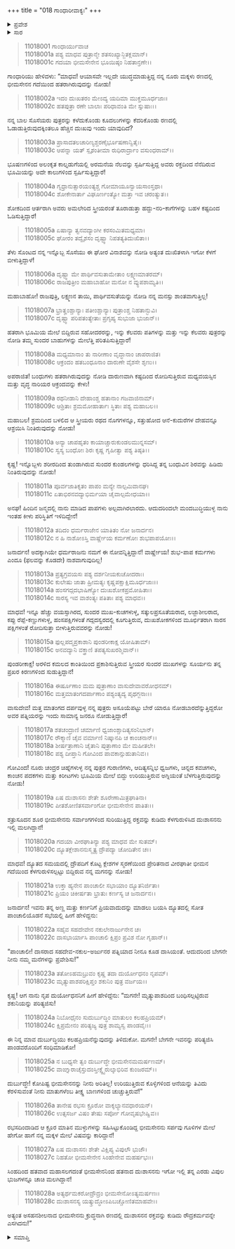 +++
title = "018 ಗಾಂಧಾರೀವಾಕ್ಯಃ"
+++

<details><summary>ಪ್ರವೇಶ</summary>


।।   ಓಂ ಓಂ ನಮೋ ನಾರಾಯಣಾಯ।।   ಶ್ರೀ ವೇದವ್ಯಾಸಾಯ ನಮಃ ।।

ಶ್ರೀ ಕೃಷ್ಣದ್ವೈಪಾಯನ ವೇದವ್ಯಾಸ ವಿರಚಿತ  

**ಶ್ರೀ ಮಹಾಭಾರತ**

**ಸ್ತ್ರೀ ಪರ್ವ**

**ಸ್ತ್ರೀ ಪರ್ವ**

**ಅಧ್ಯಾಯ 18**

</details>

<details><summary>ಸಾರ</summary>

ರೋದಿಸುತ್ತಿರುವ ತನ್ನ ಸೊಸೆಯಂದಿರನ್ನು ಕೃಷ್ಣನಿಗೆ ತೋರಿಸುತ್ತಾ ಗಾಂಧಾರಿಯು ವಿಲಪಿಸಿದುದು (1-18). ಗಾಂಧಾರಿಯು ಹತನಾಗಿ ಬಿದ್ದಿದ್ದ ದುಃಶಾಸನನನ್ನು ಕೃಷ್ಣನಿಗೆ ತೋರಿಸಿ ವಿಲಪಿಸಿದುದು (19-28).


</details>



> 11018001 ಗಾಂಧಾರ್ಯುವಾಚ  
11018001a ಪಶ್ಯ ಮಾಧವ ಪುತ್ರಾನ್ಮೇ ಶತಸಂಖ್ಯಾನ್ಜಿತಕ್ಲಮಾನ್।  
11018001c ಗದಯಾ ಭೀಮಸೇನೇನ ಭೂಯಿಷ್ಠಂ ನಿಹತಾನ್ರಣೇ।।

ಗಾಂಧಾರಿಯು ಹೇಳಿದಳು: “ಮಾಧವ! ಆಯಾಸವೇ ಇಲ್ಲದೇ ಯುದ್ಧಮಾಡುತ್ತಿದ್ದ ನನ್ನ ನೂರು ಮಕ್ಕಳು ರಣದಲ್ಲಿ ಭೀಮಸೇನನ ಗದೆಯಿಂದ ಹತರಾಗಿರುವುದನ್ನು ನೋಡು!

> 11018002a ಇದಂ ದುಃಖತರಂ ಮೇಽದ್ಯ ಯದಿಮಾ ಮುಕ್ತಮೂರ್ಧಜಾಃ।  
11018002c ಹತಪುತ್ರಾ ರಣೇ ಬಾಲಾಃ ಪರಿಧಾವಂತಿ ಮೇ ಸ್ನುಷಾಃ।।

ನನ್ನ ಬಾಲ ಸೊಸೆಯರು ಪುತ್ರರನ್ನು ಕಳೆದುಕೊಂಡು ಕೂದಲುಗಳನ್ನು ಕೆದರಿಕೊಂಡು ರಣದಲ್ಲಿ ಓಡಾಡುತ್ತಿರುವುದಕ್ಕಿಂತಲೂ ಹೆಚ್ಚಿನ ದುಃಖವು ಇಂದು ಯಾವುದಿದೆ?

> 11018003a ಪ್ರಾಸಾದತಲಚಾರಿಣ್ಯಶ್ಚರಣೈರ್ಭೂಷಣಾನ್ವಿತೈಃ।  
11018003c ಆಪನ್ನಾ ಯತ್ ಸ್ಪೃಶಂತೀಮಾ ರುಧಿರಾರ್ದ್ರಾಂ ವಸುಂಧರಾಮ್।।

ಭೂಷಣಗಳಿಂದ ಅಲಂಕೃತ ಕಾಲ್ನಡುಗೆಯಲ್ಲಿ ಅರಮನೆಯ ನೆಲವನ್ನು ಸ್ಪರ್ಷಿಸುತ್ತಿದ್ದ ಅವರು ರಕ್ತದಿಂದ ನೆನೆದಿರುವ ಭೂಮಿಯನ್ನು ಅದೇ ಕಾಲುಗಳಿಂದ ಸ್ಪರ್ಷಿಸುತ್ತಿದ್ದಾರೆ!

> 11018004a ಗೃಧ್ರಾನುತ್ಸಾರಯಂತ್ಯಶ್ಚ ಗೋಮಾಯೂನ್ವಾಯಸಾಂಸ್ತಥಾ।  
11018004c ಶೋಕೇನಾರ್ತಾ ವಿಘೂರ್ಣಂತ್ಯೋ ಮತ್ತಾ ಇವ ಚರಂತ್ಯುತ।।

ಶೋಕದಿಂದ ಆರ್ತರಾಗಿ ಅವರು ಅಮಲೇರಿದ ಸ್ತ್ರೀಯರಂತೆ ತೂರಾಡುತ್ತಾ ಹದ್ದು-ನರಿ-ಕಾಗೆಗಳನ್ನು ಬಹಳ ಕಷ್ಟದಿಂದ ಓಡಿಸುತ್ತಿದ್ದಾರೆ!

> 11018005a ಏಷಾನ್ಯಾ ತ್ವನವದ್ಯಾಂಗೀ ಕರಸಂಮಿತಮಧ್ಯಮಾ।  
11018005c ಘೋರಂ ತದ್ವೈಶಸಂ ದೃಷ್ಟ್ವಾ ನಿಪತತ್ಯತಿದುಃಖಿತಾ।।

ತೆಳು ಸೊಂಟದ ನನ್ನ ಇನ್ನೊಬ್ಬ ಸೊಸೆಯು ಈ ಘೋರ ವಿನಾಶವನ್ನು ನೋಡಿ ಅತ್ಯಂತ ದುಃಖಿತಳಾಗಿ ಇಗೋ ಕೆಳಗೆ ಬೀಳುತ್ತಿದ್ದಾಳೆ!

> 11018006a ದೃಷ್ಟ್ವಾ ಮೇ ಪಾರ್ಥಿವಸುತಾಮೇತಾಂ ಲಕ್ಷ್ಮಣಮಾತರಮ್।  
11018006c ರಾಜಪುತ್ರೀಂ ಮಹಾಬಾಹೋ ಮನೋ ನ ವ್ಯುಪಶಾಮ್ಯತಿ।।

ಮಹಾಬಾಹೋ! ರಾಜಪುತ್ರಿ, ಲಕ್ಷ್ಮಣನ ತಾಯಿ, ಪಾರ್ಥಿವಸುತೆಯನ್ನು ನೋಡಿ ನನ್ನ ಮನಸ್ಸು ಶಾಂತವಾಗುತ್ತಿಲ್ಲ!

> 11018007a ಭ್ರಾತೄಂಶ್ಚಾನ್ಯಾಃ ಪತೀಂಶ್ಚಾನ್ಯಾಃ ಪುತ್ರಾಂಶ್ಚ ನಿಹತಾನ್ಭುವಿ।  
11018007c ದೃಷ್ಟ್ವಾ ಪರಿಪತಂತ್ಯೇತಾಃ ಪ್ರಗೃಹ್ಯ ಸುಭುಜಾ ಭುಜಾನ್।।

ಹತರಾಗಿ ಭೂಮಿಯ ಮೇಲೆ ಬಿದ್ದಿರುವ ಸಹೋದರರನ್ನು, ಇನ್ನು ಕೆಲವರು ಪತಿಗಳನ್ನು ಮತ್ತು ಇನ್ನು ಕೆಲವರು ಪುತ್ರರನ್ನು ನೋಡಿ ತಮ್ಮ ಸುಂದರ ಬಾಹುಗಳನ್ನು ಮೇಲೆತ್ತಿ ಪರಿತಪಿಸುತ್ತಿದ್ದಾರೆ!

> 11018008a ಮಧ್ಯಮಾನಾಂ ತು ನಾರೀಣಾಂ ವೃದ್ಧಾನಾಂ ಚಾಪರಾಜಿತ।  
11018008c ಆಕ್ರಂದಂ ಹತಬಂಧೂನಾಂ ದಾರುಣೇ ವೈಶಸೇ ಶೃಣು।।

ಅಪರಾಜಿತ! ಬಂಧುಗಳು ಹತರಾಗಿರುವುದನ್ನು ನೋಡಿ ದಾರುಣವಾಗಿ ಕಷ್ಟದಿಂದ ರೋದಿಸುತ್ತಿರುವ ಮಧ್ಯವಯಸ್ಸಿನ ಮತ್ತು ವೃದ್ಧ ನಾರಿಯರ ಆಕ್ರಂದವನ್ನು ಕೇಳು!

> 11018009a ರಥನೀಡಾನಿ ದೇಹಾಂಶ್ಚ ಹತಾನಾಂ ಗಜವಾಜಿನಾಮ್।  
11018009c ಆಶ್ರಿತಾಃ ಶ್ರಮಮೋಹಾರ್ತಾಃ ಸ್ಥಿತಾಃ ಪಶ್ಯ ಮಹಾಬಲ।।

ಮಹಾಬಲ! ಶ್ರಮದಿಂದ ಬಳಲಿದ ಆ ಸ್ತ್ರೀಯರು ರಥದ ನೊಗಗಳನ್ನೂ, ಸತ್ತುಹೋದ ಆನೆ-ಕುದುರೆಗಳ ದೇಹವನ್ನೂ ಆಶ್ರಯಿಸಿ ನಿಂತಿರುವುದನ್ನು ನೋಡು!

> 11018010a ಅನ್ಯಾ ಚಾಪಹೃತಂ ಕಾಯಾಚ್ಚಾರುಕುಂಡಲಮುನ್ನಸಮ್।  
11018010c ಸ್ವಸ್ಯ ಬಂಧೋಃ ಶಿರಃ ಕೃಷ್ಣ ಗೃಹೀತ್ವಾ ಪಶ್ಯ ತಿಷ್ಠತಿ।।

ಕೃಷ್ಣ! ಇನ್ನೊಬ್ಬಳು ಶರೀರದಿಂದ ತುಂಡಾಗಿರುವ ಸುಂದರ ಕುಂಡಲಗಳನ್ನು ಧರಿಸಿದ್ದ ತನ್ನ ಬಂಧುವಿನ ಶಿರವನ್ನು ಹಿಡಿದು ನಿಂತಿರುವುದನ್ನು ನೋಡು!

> 11018011a ಪೂರ್ವಜಾತಿಕೃತಂ ಪಾಪಂ ಮನ್ಯೇ ನಾಲ್ಪಮಿವಾನಘ।  
11018011c ಏತಾಭಿರನವದ್ಯಾಭಿರ್ಮಯಾ ಚೈವಾಲ್ಪಮೇಧಯಾ।।

ಅನಘ! ಹಿಂದಿನ ಜನ್ಮದಲ್ಲಿ ನಾನು ಮಾಡಿದ ಪಾಪಗಳು ಅಲ್ಪವಾಗಿರಲಾರದು. ಆದುದರಿಂದಲೇ ಮಂದಬುದ್ಧಿಯುಳ್ಳ ನಾನು ಇಂತಹ ಕೀಳು ಪರಿಸ್ಥಿತಿಗೆ ಇಳಿದಿದ್ದೇನೆ!

> 11018012a ತದಿದಂ ಧರ್ಮರಾಜೇನ ಯಾತಿತಂ ನೋ ಜನಾರ್ದನ।  
11018012c ನ ಹಿ ನಾಶೋಽಸ್ತಿ ವಾರ್ಷ್ಣೇಯ ಕರ್ಮಣೋಃ ಶುಭಪಾಪಯೋಃ।।

ಜನಾರ್ದನ! ಅದಕ್ಕಾಗಿಯೇ ಧರ್ಮರಾಜನು ನಮಗೆ ಈ ನೋವನ್ನಿತ್ತಿದ್ದಾನೆ! ವಾರ್ಷ್ಣೇಯ! ಶುಭ-ಪಾಪ ಕರ್ಮಗಳು ಎಂದೂ (ಫಲವನ್ನು ಕೊಡದೇ) ನಾಶವಾಗುವುದಿಲ್ಲ!

> 11018013a ಪ್ರತ್ಯಗ್ರವಯಸಃ ಪಶ್ಯ ದರ್ಶನೀಯಕುಚೋದರಾಃ।  
11018013c ಕುಲೇಷು ಜಾತಾ ಹ್ರೀಮತ್ಯಃ ಕೃಷ್ಣಪಕ್ಷಾಕ್ಷಿಮೂರ್ಧಜಾಃ।।  
11018014a ಹಂಸಗದ್ಗದಭಾಷಿಣ್ಯೋ ದುಃಖಶೋಕಪ್ರಮೋಹಿತಾಃ।  
11018014c ಸಾರಸ್ಯ ಇವ ವಾಶಂತ್ಯಃ ಪತಿತಾಃ ಪಶ್ಯ ಮಾಧವ।।

ಮಾಧವ! ಇನ್ನೂ ಹೆಚ್ಚು ವಯಸ್ಸಾಗಿರದ, ಸುಂದರ ಮುಖ-ಕುಚಗಳುಳ್ಳ, ಸತ್ಕುಲಪ್ರಸೂತೆಯರಾದ, ಲಜ್ಜಾಶೀಲರಾದ, ಕಪ್ಪು ರೆಪ್ಪೆ-ಕಣ್ಣುಗಳುಳ್ಳ, ಹಂಸಪಕ್ಷಿಗಳಂತೆ ಗದ್ಗದಸ್ವರದಲ್ಲಿ ಕೂಗುತ್ತಿರುವ, ದುಃಖಶೋಕಗಳಿಂದ ಮೂರ್ಛಿತರಾಗಿ ಸಾರಸ ಪಕ್ಷಿಗಳಂತೆ ರೋದಿಸುತ್ತಾ ಬೀಳುತ್ತಿರುವವರನ್ನು ನೋಡು!

> 11018015a ಫುಲ್ಲಪದ್ಮಪ್ರಕಾಶಾನಿ ಪುಂಡರೀಕಾಕ್ಷ ಯೋಷಿತಾಮ್।  
11018015c ಅನವದ್ಯಾನಿ ವಕ್ತ್ರಾಣಿ ತಪತ್ಯಸುಖರಶ್ಮಿವಾನ್।।

ಪುಂಡರೀಕಾಕ್ಷ! ಅರಳಿದ ಕಮಲದ ಕಾಂತಿಯಿಂದ ಪ್ರಕಾಶಿಸುತ್ತಿರುವ ಸ್ತ್ರೀಯರ ಸುಂದರ ಮುಖಗಳನ್ನು ಸೂರ್ಯನು ತನ್ನ ಪ್ರಖರ ಕಿರಣಗಳಿಂದ ಸುಡುತ್ತಿದ್ದಾನೆ!

> 11018016a ಈರ್ಷೂಣಾಂ ಮಮ ಪುತ್ರಾಣಾಂ ವಾಸುದೇವಾವರೋಧನಮ್।  
11018016c ಮತ್ತಮಾತಂಗದರ್ಪಾಣಾಂ ಪಶ್ಯಂತ್ಯದ್ಯ ಪೃಥಗ್ಜನಾಃ।।

ವಾಸುದೇವ! ಮತ್ತ ಮಾತಂಗದ ದರ್ಪವುಳ್ಳ ನನ್ನ ಪುತ್ರರು ಅಸೂಯೆಪಟ್ಟು ಬೇರೆ ಯಾರೂ ನೋಡಬಾರದೆನ್ನುತ್ತಿದ್ದರೋ ಅವರ ಪತ್ನಿಯರನ್ನು ಇಂದು ಸಾಮಾನ್ಯ ಜನರೂ ನೋಡುತ್ತಿದ್ದಾರೆ!

> 11018017a ಶತಚಂದ್ರಾಣಿ ಚರ್ಮಾಣಿ ಧ್ವಜಾಂಶ್ಚಾದಿತ್ಯಸಂನಿಭಾನ್।  
11018017c ರೌಕ್ಮಾಣಿ ಚೈವ ವರ್ಮಾಣಿ ನಿಷ್ಕಾನಪಿ ಚ ಕಾಂಚನಾನ್।।  
11018018a ಶೀರ್ಷತ್ರಾಣಾನಿ ಚೈತಾನಿ ಪುತ್ರಾಣಾಂ ಮೇ ಮಹೀತಲೇ।  
11018018c ಪಶ್ಯ ದೀಪ್ತಾನಿ ಗೋವಿಂದ ಪಾವಕಾನ್ಸುಹುತಾನಿವ।।

ಗೋವಿಂದ! ನೂರು ಚಂದ್ರರ ಚಿಹ್ನೆಗಳುಳ್ಳ ನನ್ನ ಪುತ್ರರ ಗುರಾಣಿಗಳು, ಆದಿತ್ಯಸನ್ನಿಭ ಧ್ವಜಗಳು, ಚಿನ್ನದ ಕವಚಗಳು, ಕಾಂಚನ ಪದಕಗಳು ಮತ್ತು ಕಿರೀಟಗಳು ಭೂಮಿಯ ಮೇಲೆ ಬಿದ್ದು ಉರಿಯುತ್ತಿರುವ ಅಗ್ನಿಯಂತೆ ಬೆಳಗುತ್ತಿರುವುದನ್ನು ನೋಡು!

> 11018019a ಏಷ ದುಃಶಾಸನಃ ಶೇತೇ ಶೂರೇಣಾಮಿತ್ರಘಾತಿನಾ।  
11018019c ಪೀತಶೋಣಿತಸರ್ವಾಂಗೋ ಭೀಮಸೇನೇನ ಪಾತಿತಃ।।

ಶತ್ರುಸೂದನ ಶೂರ ಭೀಮಸೇನನು ಸರ್ವಾಂಗಗಳಿಂದ ಸುರಿಯುತ್ತಿದ್ದ ರಕ್ತವನ್ನು ಕುಡಿದು ಕೆಳಗುರುಳಿಸಿದ ದುಃಶಾಸನನು ಇಲ್ಲಿ ಮಲಗಿದ್ದಾನೆ!

> 11018020a ಗದಯಾ ವೀರಘಾತಿನ್ಯಾ ಪಶ್ಯ ಮಾಧವ ಮೇ ಸುತಮ್।  
11018020c ದ್ಯೂತಕ್ಲೇಶಾನನುಸ್ಮೃತ್ಯ ದ್ರೌಪದ್ಯಾ ಚೋದಿತೇನ ಚ।।

ಮಾಧವ! ದ್ಯೂತದ ಸಮಯದಲ್ಲಿ ದ್ರೌಪದಿಗೆ ಕೊಟ್ಟ ಕ್ಲೇಶಗಳ ಸ್ಮರಣೆಯಿಂದ ಪ್ರೇರಿತನಾದ ವೀರಘಾತೀ ಭೀಮನ ಗದೆಯಿಂದ ಕೆಳಗುರುಳಿಸಲ್ಪಟ್ಟು ಬಿದ್ದಿರುವ ನನ್ನ ಮಗನನ್ನು ನೋಡು!

> 11018021a ಉಕ್ತಾ ಹ್ಯನೇನ ಪಾಂಚಾಲೀ ಸಭಾಯಾಂ ದ್ಯೂತನಿರ್ಜಿತಾ।  
11018021c ಪ್ರಿಯಂ ಚಿಕೀರ್ಷತಾ ಭ್ರಾತುಃ ಕರ್ಣಸ್ಯ ಚ ಜನಾರ್ದನ।।

ಜನಾರ್ದನ! ಇವನು ತನ್ನ ಅಣ್ಣ ಮತ್ತು ಕರ್ಣನಿಗೆ ಪ್ರಿಯವಾದುದನ್ನು ಮಾಡಲು ಬಯಸಿ ದ್ಯೂತದಲ್ಲಿ ಸೋತ ಪಾಂಚಾಲಿಯೊಡನೆ ಸಭೆಯಲ್ಲಿ ಹೀಗೆ ಹೇಳಿದ್ದನು:

> 11018022a ಸಹೈವ ಸಹದೇವೇನ ನಕುಲೇನಾರ್ಜುನೇನ ಚ।  
11018022c ದಾಸಭಾರ್ಯಾಸಿ ಪಾಂಚಾಲಿ ಕ್ಷಿಪ್ರಂ ಪ್ರವಿಶ ನೋ ಗೃಹಾನ್।।

“ಪಾಂಚಾಲೀ! ದಾಸರಾದ ಸಹದೇವ-ನಕುಲ-ಅರ್ಜುನರ ಪತ್ನಿಯಾದ ನೀನೂ ಕೂಡ ದಾಸಿಯಂತೆ. ಆದುದರಿಂದ ಬೇಗನೇ ನೀನು ನಮ್ಮ ಮನೆಗಳನ್ನು ಪ್ರವೇಶಿಸು!”

> 11018023a ತತೋಽಹಮಬ್ರುವಂ ಕೃಷ್ಣ ತದಾ ದುರ್ಯೋಧನಂ ನೃಪಮ್।  
11018023c ಮೃತ್ಯುಪಾಶಪರಿಕ್ಷಿಪ್ತಂ ಶಕುನಿಂ ಪುತ್ರ ವರ್ಜಯ।।

ಕೃಷ್ಣ! ಆಗ ನಾನು ನೃಪ ದುರ್ಯೋಧನನಿಗೆ ಹೀಗೆ ಹೇಳಿದ್ದೆನು: “ಮಗನೇ! ಮೃತ್ಯುಪಾಶದಿಂದ ಬಂಧಿಸಲ್ಪಟ್ಟಿರುವ ಶಕುನಿಯನ್ನು ಪರಿತ್ಯಜಿಸು!

> 11018024a ನಿಬೋಧೈನಂ ಸುದುರ್ಬುದ್ಧಿಂ ಮಾತುಲಂ ಕಲಹಪ್ರಿಯಮ್।  
11018024c ಕ್ಷಿಪ್ರಮೇನಂ ಪರಿತ್ಯಜ್ಯ ಪುತ್ರ ಶಾಮ್ಯಸ್ವ ಪಾಂಡವೈಃ।।

ಈ ನಿನ್ನ ಮಾವ ದುರ್ಬುದ್ಧಿಯು ಕಲಹಪ್ರಿಯನೆನ್ನುವುದನ್ನು ತಿಳಿದುಕೋ. ಮಗನೇ! ಬೇಗನೇ ಇವನನ್ನು ಪರಿತ್ಯಜಿಸಿ ಪಾಂಡವರೊಂದಿಗೆ ಸಂಧಿಮಾಡಿಕೋ!

> 11018025a ನ ಬುಧ್ಯಸೇ ತ್ವಂ ದುರ್ಬುದ್ಧೇ ಭೀಮಸೇನಮಮರ್ಷಣಮ್।  
11018025c ವಾಙ್ನಾರಾಚೈಸ್ತುದಂಸ್ತೀಕ್ಷ್ಣೈರುಲ್ಕಾಭಿರಿವ ಕುಂಜರಮ್।।

ದುರ್ಬುದ್ಧೇ! ಕೋಪಿಷ್ಟ ಭೀಮಸೇನನನ್ನು ನೀನು ಅರಿತಿಲ್ಲ! ಉರಿಯುತ್ತಿರುವ ಕೊಳ್ಳಿಗಳಿಂದ ಆನೆಯನ್ನು ತಿವಿದು ಕೆರಳಿಸುವಂತೆ ನೀನು ಮಾತುಗಳೆಂಬ ತೀಕ್ಷ್ಣ ಬಾಣಗಳಿಂದ ಚುಚ್ಚುತ್ತಿರುವೆ!”

> 11018026a ತಾನೇಷ ರಭಸಃ ಕ್ರೂರೋ ವಾಕ್ಶಲ್ಯಾನವಧಾರಯನ್।  
11018026c ಉತ್ಸಸರ್ಜ ವಿಷಂ ತೇಷು ಸರ್ಪೋ ಗೋವೃಷಭೇಷ್ವಿವ।।

ರಭಸದಿಂದಾಡಿದ ಆ ಕ್ರೂರ ಮಾತಿನ ಮುಳ್ಳುಗಳನ್ನು ಸಹಿಸಿಟ್ಟುಕೊಂಡಿದ್ದ ಭೀಮಸೇನನು ಸರ್ಪವು ಗೂಳಿಗಳ ಮೇಲೆ ಹೇಗೋ ಹಾಗೆ ನನ್ನ ಮಕ್ಕಳ ಮೇಲೆ ವಿಷವನ್ನು ಕಾರಿದ್ದಾನೆ!

> 11018027a ಏಷ ದುಃಶಾಸನಃ ಶೇತೇ ವಿಕ್ಷಿಪ್ಯ ವಿಪುಲೌ ಭುಜೌ।  
11018027c ನಿಹತೋ ಭೀಮಸೇನೇನ ಸಿಂಹೇನೇವ ಮಹರ್ಷಭಃ।।

ಸಿಂಹದಿಂದ ಹತವಾದ ಮಹಾಸಲಗದಂತೆ ಭೀಮಸೇನನಿಂದ ಹತನಾದ ದುಃಶಾಸನನು ಇಗೋ ಇಲ್ಲಿ ತನ್ನ ಎರಡು ವಿಪುಲ ಭುಜಗಳನ್ನೂ ಚಾಚಿ ಮಲಗಿದ್ದಾನೆ!

> 11018028a ಅತ್ಯರ್ಥಮಕರೋದ್ರೌದ್ರಂ ಭೀಮಸೇನೋಽತ್ಯಮರ್ಷಣಃ।  
11018028c ದುಃಶಾಸನಸ್ಯ ಯತ್ಕ್ರುದ್ಧೋಽಪಿಬಚ್ಚೋಣಿತಮಾಹವೇ।।

ಅತ್ಯಂತ ಅಸಹನಶೀಲನಾದ ಭೀಮಸೇನನು ಕ್ರುದ್ಧನಾಗಿ ರಣದಲ್ಲಿ ದುಃಶಾಸನನ ರಕ್ತವನ್ನು ಕುಡಿದು ರೌದ್ರಕರ್ಮವನ್ನೇ ಎಸಗಿದನು!”



<details><summary>ಸಮಾಪ್ತಿ</summary>

ಇತಿ ಶ್ರೀಮಹಾಭಾರತೇ ಸ್ತ್ರೀಪರ್ವಣಿ ಗಾಂಧಾರೀವಾಕ್ಯೇ ಅಷ್ಟಾದಶೋಽಧ್ಯಾಯಃ।।  
ಇದು ಶ್ರೀಮಹಾಭಾರತದಲ್ಲಿ ಸ್ತ್ರೀಪರ್ವದಲ್ಲಿ ಗಾಂಧಾರೀವಾಕ್ಯ ಎನ್ನುವ ಹದಿನೆಂಟನೇ ಅಧ್ಯಾಯವು.

</details>
